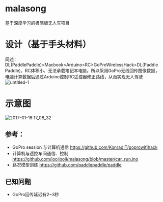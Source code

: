# malasong
基于深度学习的极简版无人车项目

# 设计（基于手头材料）
简述：DL(PaddlePaddle)>Macbook>Arduino>RC>GoProWirelessHack>DL(PaddlePaddle)。RC体积小，无法承载笔记本电脑，所以采用GoPro无线回传图像数据，电脑计算数据后通过Arduino控制RC遥控器修正路线，从而实现无人驾驶
![untitled-1](https://cloud.githubusercontent.com/assets/25008736/22008938/86215970-dcba-11e6-81f3-16c509ceb0d3.gif)

# 示意图
![2017-01-16 17_08_32](https://cloud.githubusercontent.com/assets/25008736/22009164/217dec84-dcbc-11e6-9d7e-ea10b10495ef.gif)


## 参考：
- GoPro session 与计算机通信 https://github.com/KonradIT/goprowifihack
- 计算机与遥控车间通信、控制 https://github.com/iooiiooii/malasong/blob/master/car_run.ino
- 路况模型训练 https://github.com/paddlepaddle/paddle

## 已知问题
- GoPro回传延迟有2~3秒

